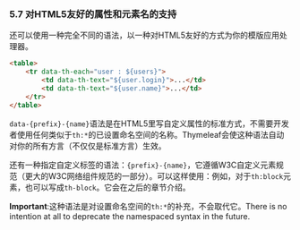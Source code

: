 ### 5.7 对HTML5友好的属性和元素名的支持

还可以使用一种完全不同的语法，以一种对HTML5友好的方式为你的模版应用处理器。
```html
<table>
    <tr data-th-each="user : ${users}">
        <td data-th-text="${user.login}">...</td>
        <td data-th-text="${user.name}">...</td>
    </tr>
</table>
```
`data-{prefix}-{name}`语法是在HTML5里写自定义属性的标准方式，不需要开发者使用任何类似于`th:*`的已设置命名空间的名称。Thymeleaf会使这种语法自动对你的所有方言（不仅仅是标准方言）生效。

还有一种指定自定义标签的语法：`{prefix}-{name}`，它遵循W3C自定义元素规范（更大的W3C网络组件规范的一部分）。可以这样使用：例如，对于`th:block`元素，也可以写成`th-block`。它会在之后的章节介绍。

**Important**:这种语法是对设置命名空间的`th:*`的补充，不会取代它。There is no intention at all to deprecate the namespaced syntax in the future.